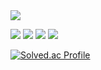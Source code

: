 <img src="https://capsule-render.vercel.app/api?type=waving&color=auto&height=200&section=header&text=Hello Yunseo World&fontSize=90" />

  
![](https://img.shields.io/badge/C-00599C?style=for-the-badge&logo=c&logoColor=white)
![](https://img.shields.io/badge/Python-3776AB?style=for-the-badge&logo=python&logoColor=white)
![](https://img.shields.io/badge/Flutter-02569B?style=for-the-badge&logo=flutter&logoColor=white)
![](https://img.shields.io/badge/MySQL-00000F?style=for-the-badge&logo=mysql&logoColor=white)



[![Solved.ac Profile](http://mazassumnida.wtf/api/generate_badge?boj=lyssva345)](https://solved.ac/lyssva345)<br/>
